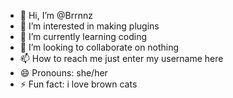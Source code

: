- 👋 Hi, I’m @Brrnnz
- 👀 I’m interested in making plugins
- 🌱 I’m currently learning coding
- 💞️ I’m looking to collaborate on nothing
- 📫 How to reach me just enter my username here
- 😄 Pronouns: she/her
- ⚡ Fun fact: i love brown cats

<!---
Brrnnz/Brrnnz is a ✨ special ✨ repository because its `README.md` (this file) appears on your GitHub profile.
You can click the Preview link to take a look at your changes.
--->

